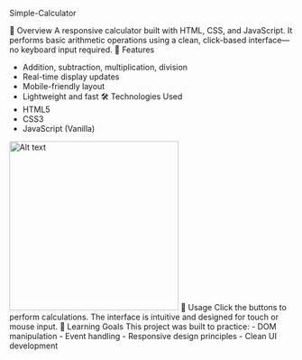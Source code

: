 Simple-Calculator

📌 Overview
A responsive calculator built with HTML, CSS, and JavaScript. It performs basic arithmetic operations using a clean, click-based interface—no keyboard input required.
🚀 Features
- Addition, subtraction, multiplication, division
- Real-time display updates
- Mobile-friendly layout
- Lightweight and fast
🛠️ Technologies Used
- HTML5
- CSS3
- JavaScript (Vanilla)
<img src="images/calculator-view.png" alt="Alt text" width="300"/>
📄 Usage
Click the buttons to perform calculations. The interface is intuitive and designed for touch or mouse input.
🧠 Learning Goals
This project was built to practice:
- DOM manipulation
- Event handling
- Responsive design principles
- Clean UI development
